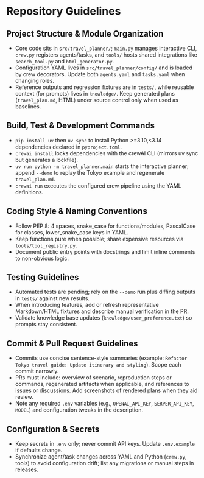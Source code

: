 # Repository Guidelines

## Project Structure & Module Organization
- Core code sits in `src/travel_planner/`; `main.py` manages interactive CLI, `crew.py` registers agents/tasks, and `tools/` hosts shared integrations like `search_tool.py` and `html_generator.py`.
- Configuration YAML lives in `src/travel_planner/config/` and is loaded by crew decorators. Update both `agents.yaml` and `tasks.yaml` when changing roles.
- Reference outputs and regression fixtures are in `tests/`, while reusable context (for prompts) lives in `knowledge/`. Keep generated plans (`travel_plan.md`, HTML) under source control only when used as baselines.

## Build, Test & Development Commands
- `pip install uv` then `uv sync` to install Python >=3.10,<3.14 dependencies declared in `pyproject.toml`.
- `crewai install` locks dependencies with the crewAI CLI (mirrors uv sync but generates a lockfile).
- `uv run python -m travel_planner.main` starts the interactive planner; append `--demo` to replay the Tokyo example and regenerate `travel_plan.md`.
- `crewai run` executes the configured crew pipeline using the YAML definitions.

## Coding Style & Naming Conventions
- Follow PEP 8: 4 spaces, snake_case for functions/modules, PascalCase for classes, lower_snake_case keys in YAML.
- Keep functions pure when possible; share expensive resources via `tools/tool_registry.py`.
- Document public entry points with docstrings and limit inline comments to non-obvious logic.

## Testing Guidelines
- Automated tests are pending; rely on the `--demo` run plus diffing outputs in `tests/` against new results.
- When introducing features, add or refresh representative Markdown/HTML fixtures and describe manual verification in the PR.
- Validate knowledge base updates (`knowledge/user_preference.txt`) so prompts stay consistent.

## Commit & Pull Request Guidelines
- Commits use concise sentence-style summaries (example: `Refactor Tokyo travel guide: Update itinerary and styling`). Scope each commit narrowly.
- PRs must include: overview of scenario, reproduction steps or commands, regenerated artifacts when applicable, and references to issues or discussions. Add screenshots of rendered plans when they aid review.
- Note any required `.env` variables (e.g., `OPENAI_API_KEY`, `SERPER_API_KEY`, `MODEL`) and configuration tweaks in the description.

## Configuration & Secrets
- Keep secrets in `.env` only; never commit API keys. Update `.env.example` if defaults change.
- Synchronize agent/task changes across YAML and Python (`crew.py`, tools) to avoid configuration drift; list any migrations or manual steps in releases.
